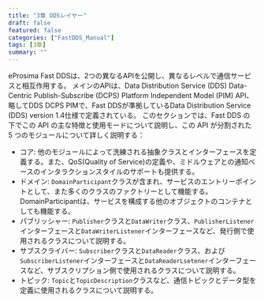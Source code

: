 ```yaml
---
title: "3章 DDSレイヤー"
draft: false
featured: false
categories: ["FastDDS_Manual"]
tags: [3章]
summary: ""
---
```

eProsima Fast DDSは、2つの異なるAPIを公開し、異なるレベルで通信サービスと相互作用する。 メインのAPIは、Data Distribution Service (DDS) Data-Centric Publish-Subscribe (DCPS) Platform Independent Model (PIM) API、略してDDS DCPS PIMで、Fast DDSが準拠しているData Distribution Service (DDS) version 1.4仕様で定義されている。 このセクションでは、Fast DDS の下でこの API の主な特徴と使用モードについて説明し、この API が分割された 5 つのモジュールについて詳しく説明する：

- コア: 他のモジュールによって洗練される抽象クラスとインターフェースを定義する。また、QoS(Quality of Service)の定義や、ミドルウェアとの通知ベースのインタラクションスタイルのサポートも提供する。
- ドメイン: ```DomainParticipant```クラスが含まれ、サービスのエントリーポイントとして、また多くのクラスのファクトリーとして機能する。DomainParticipantは、サービスを構成する他のオブジェクトのコンテナとしても機能する。
- パブリッシャー: ```Publisher```クラスと```DataWriter```クラス、```PublisherListener```インターフェースと```DataWriterListener```インターフェースなど、発行側で使用されるクラスについて説明する。
- サブスクライバー: ```Subscriber```クラスと```DataReader```クラス、および```SubscriberListener```インターフェースと```DataReaderLsetener```インターフェースなど、サブスクリプション側で使用されるクラスについて説明する。
- トピック: ```Topic```と```TopicDescription```クラスなど、通信トピックとデータ型を定義に使用されるクラスについて説明する。